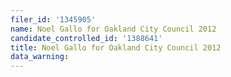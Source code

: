 ```yaml
---
filer_id: '1345905'
name: Noel Gallo for Oakland City Council 2012
candidate_controlled_id: '1388641'
title: Noel Gallo for Oakland City Council 2012
data_warning: 
---
```

